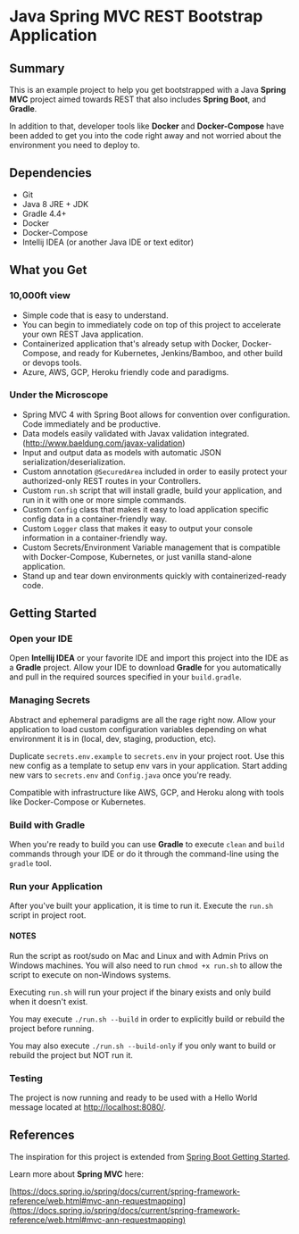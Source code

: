# Java Spring MVC REST Bootstrap Application #

## Summary ##

This is an example project to help you get bootstrapped with a Java **Spring MVC** project aimed towards REST that also includes **Spring Boot**, and **Gradle**.

In addition to that, developer tools like **Docker** and **Docker-Compose** have been added to get you into the code right away and not worried about the environment you need to deploy to.

## Dependencies ##

* Git
* Java 8 JRE + JDK
* Gradle 4.4+
* Docker
* Docker-Compose
* Intellij IDEA (or another Java IDE or text editor)

## What you Get ##

### 10,000ft view ###

* Simple code that is easy to understand.
* You can begin to immediately code on top of this project to accelerate your own REST Java application.
* Containerized application that's already setup with Docker, Docker-Compose, and ready for Kubernetes, Jenkins/Bamboo, and other build or devops tools.
* Azure, AWS, GCP, Heroku friendly code and paradigms.

### Under the Microscope ###

* Spring MVC 4 with Spring Boot allows for convention over configuration. Code immediately and be productive.
* Data models easily validated with Javax validation integrated. (http://www.baeldung.com/javax-validation)
* Input and output data as models with automatic JSON serialization/deserialization.
* Custom annotation `@SecuredArea` included in order to easily protect your authorized-only REST routes in your Controllers.
* Custom `run.sh` script that will install gradle, build your application, and run in it with one or more simple commands.
* Custom `Config` class that makes it easy to load application specific config data in a container-friendly way.
* Custom `Logger` class that makes it easy to output your console information in a container-friendly way.
* Custom Secrets/Environment Variable management that is compatible with Docker-Compose, Kubernetes, or just vanilla stand-alone application.
* Stand up and tear down environments quickly with containerized-ready code.

## Getting Started ##

### Open your IDE ###

Open **Intellij IDEA** or your favorite IDE and import this project into the IDE as a **Gradle** project. Allow your IDE to download **Gradle** for you automatically and pull in the required sources specified in your `build.gradle`.

### Managing Secrets ###

Abstract and ephemeral paradigms are all the rage right now. Allow your application to load custom configuration variables depending on what environment it is in (local, dev, staging, production, etc).

Duplicate `secrets.env.example` to `secrets.env` in your project root. Use this new config as a template to setup env vars in your application. Start adding new vars to `secrets.env` and `Config.java` once you're ready.

Compatible with infrastructure like AWS, GCP, and Heroku along with tools like Docker-Compose or Kubernetes.

### Build with Gradle ###

When you're ready to build you can use **Gradle** to execute `clean` and `build` commands through your IDE or do it through the command-line using the `gradle` tool.

### Run your Application ###

After you've built your application, it is time to run it. Execute the `run.sh` script in project root.

#### NOTES ####

Run the script as root/sudo on Mac and Linux and with Admin Privs on Windows machines. You will also need to run `chmod +x run.sh` to allow the script to execute on non-Windows systems.

Executing `run.sh` will run your project if the binary exists and only build when it doesn't exist.

You may execute `./run.sh --build` in order to explicitly build or rebuild the project before running.

You may also execute `./run.sh --build-only` if you only want to build or rebuild the project but NOT run it.

### Testing ###

The project is now running and ready to be used with a Hello World message located at [http://localhost:8080/](http://localhost:8080/).

## References ##

The inspiration for this project is extended from [Spring Boot Getting Started](https://spring.io/guides/gs/spring-boot/).

Learn more about **Spring MVC** here:

[https://docs.spring.io/spring/docs/current/spring-framework-reference/web.html#mvc-ann-requestmapping](https://docs.spring.io/spring/docs/current/spring-framework-reference/web.html#mvc-ann-requestmapping)

